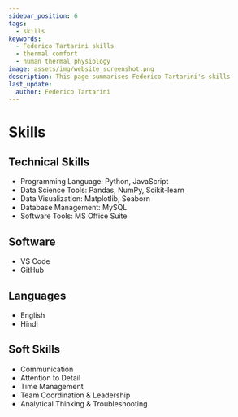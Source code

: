```yaml
---
sidebar_position: 6
tags:
  - skills
keywords:
  - Federico Tartarini skills
  - thermal comfort
  - human thermal physiology
image: assets/img/website_screenshot.png
description: This page summarises Federico Tartarini's skills
last_update:
  author: Federico Tartarini
---
```


# Skills

## Technical Skills

- Programming Language: Python, JavaScript
- Data Science Tools: Pandas, NumPy, Scikit-learn
- Data Visualization: Matplotlib, Seaborn
- Database Management: MySQL
- Software Tools: MS Office Suite

## Software

- VS Code
- GitHub

## Languages

- English
- Hindi

## Soft Skills

- Communication
- Attention to Detail
- Time Management
- Team Coordination & Leadership
- Analytical Thinking & Troubleshooting
